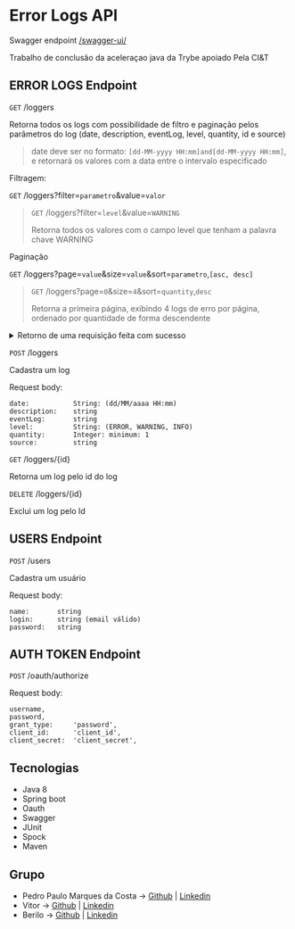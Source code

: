 # Error Logs API

Swagger endpoint [/swagger-ui/](https://centraldeerrosjava.herokuapp.com/swagger-ui/)

Trabalho de conclusão da aceleraçao java da Trybe apoiado Pela CI&T

## **ERROR LOGS** Endpoint

`GET` /loggers

Retorna todos os logs com possibilidade de filtro e paginação pelos parâmetros do log (date, description, eventLog, level, quantity, id e source)

> date deve ser no formato: `[dd-MM-yyyy HH:mm]and[dd-MM-yyyy HH:mm]`, e retornará os valores com a data entre o intervalo especificado

Filtragem:

`GET` /loggers?filter=`parametro`&value=`valor`

> `GET` /loggers?filter=`level`&value=`WARNING`
>
> Retorna todos os valores com o campo level que tenham a palavra chave WARNING

Paginação

`GET` /loggers?page=`value`&size=`value`&sort=`parametro`,`[asc, desc]`

> `GET` /loggers?page=`0`&size=`4`&sort=`quantity`,`desc`
>
> Retorna a primeira página, exibindo 4 logs de erro por página, ordenado por quantidade de forma descendente

<details>
<summary>Retorno de uma requisição feita com sucesso</summary>
<pre>
{
  "content": [
    {
      "id": 117,
      "level": "ERROR",
      "description": "teste",
      "source": "192.168.55.55",
      "quantity": 1,
      "date": "2021-05-19T14:29:00"
    }
  ],
  "pageable": {
    "sort": {
      "sorted": false,
      "unsorted": true,
      "empty": true
    },
    "pageNumber": 0,
    "pageSize": 20,
    "offset": 0,
    "unpaged": false,
    "paged": true
  },
  "totalPages": 1,
  "totalElements": 1,
  "last": true,
  "first": true,
  "sort": {
    "sorted": false,
    "unsorted": true,
    "empty": true
  },
  "numberOfElements": 1,
  "size": 20,
  "number": 0,
  "empty": false
}
</pre>
</details>


`POST` /loggers

Cadastra um log

Request body:

```
date:           String: (dd/MM/aaaa HH:mm)
description:    string
eventLog:       string
level:          String: (ERROR, WARNING, INFO)
quantity:       Integer: minimum: 1
source:         string
```

`GET` /loggers/{id}

Retorna um log pelo id do log

`DELETE` /loggers/{id}

Exclui um log pelo Id



## **USERS** Endpoint

`POST` /users

Cadastra um usuário

Request body: 

```
name:       string
login:      string (email válido)
password:   string
```

## **AUTH TOKEN** Endpoint

`POST` /oauth/authorize

Request body: 
```
username,
password,
grant_type:     'password',
client_id:      'client_id',
client_secret:  'client_secret',
```

## Tecnologias
- Java 8
- Spring boot
- Oauth
- Swagger
- JUnit
- Spock
- Maven

## Grupo
- Pedro Paulo Marques da Costa -> [Github](https://github.com/PedroMarqdev) | [Linkedin](https://www.linkedin.com/in/pedro-marques-9aaa651b4/)
- Vitor -> [Github](https://github.com/vitor-rc1) | [Linkedin](https://www.linkedin.com/in/vitorrodrig/)
- Berilo -> [Github](https://github.com/wberilo) | [Linkedin](https://www.linkedin.com/in/berilo/)

